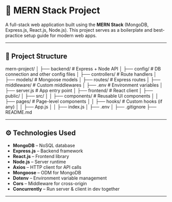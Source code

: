 # 🚀 MERN Stack Project

A full-stack web application built using the **MERN Stack** (MongoDB, Express.js, React.js, Node.js). This project serves as a boilerplate and best-practice setup guide for modern web apps.

---

## 📁 Project Structure

mern-project/
│
├── backend/ # Express + Node API
│ ├── config/ # DB connection and other config files
│ ├── controllers/ # Route handlers
│ ├── models/ # Mongoose models
│ ├── routes/ # Express routes
│ ├── middleware/ # Custom middlewares
│ ├── .env # Environment variables
│ ├── server.js # App entry point
│
├── frontend/ # React client
│ ├── public/
│ ├── src/
│ │ ├── components/ # Reusable UI components
│ │ ├── pages/ # Page-level components
│ │ ├── hooks/ # Custom hooks (if any)
│ │ ├── App.js
│ │ ├── index.js
│ ├── .env
│
├── .gitignore
├── README.md


---

## ⚙️ Technologies Used

- **MongoDB** – NoSQL database
- **Express.js** – Backend framework
- **React.js** – Frontend library
- **Node.js** – Server runtime
- **Axios** – HTTP client for API calls
- **Mongoose** – ODM for MongoDB
- **Dotenv** – Environment variable management
- **Cors** – Middleware for cross-origin
- **Concurrently** – Run server & client in dev together

---


